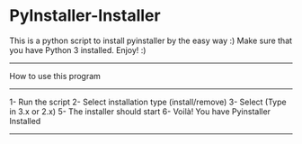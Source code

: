 # PyInstaller-Installer
This is a python script to install pyinstaller by the easy way :)
Make sure that you have Python 3 installed.
Enjoy! :)
__________________________________________________________________________________________________________________
How to use this program
__________________________________________________________________________________________________________________
1- Run the script
2- Select installation type (install/remove)
3- Select (Type in 3.x or 2.x)
5- The installer should start
6- Voilà! You have Pyinstaller Installed
__________________________________________________________________________________________________________________
